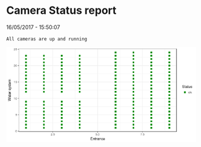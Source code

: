 Camera Status report
================
16/05/2017 - 15:50:07

    All cameras are up and running

![](camreport_files/figure-markdown_github/unnamed-chunk-2-1.png)
